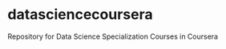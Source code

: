 datasciencecoursera
===================

Repository for Data Science Specialization Courses in Coursera
